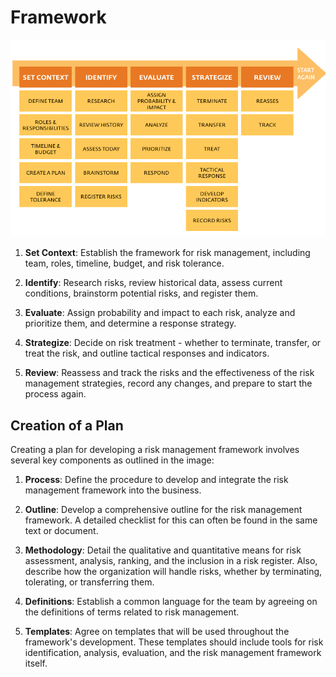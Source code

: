 # Framework


![Alt text](image-3.png)


1. **Set Context**: Establish the framework for risk management, including team, roles, timeline, budget, and risk tolerance.

2. **Identify**: Research risks, review historical data, assess current conditions, brainstorm potential risks, and register them.

3. **Evaluate**: Assign probability and impact to each risk, analyze and prioritize them, and determine a response strategy.

4. **Strategize**: Decide on risk treatment - whether to terminate, transfer, or treat the risk, and outline tactical responses and indicators.

5. **Review**: Reassess and track the risks and the effectiveness of the risk management strategies, record any changes, and prepare to start the process again.

## Creation of a Plan 

Creating a plan for developing a risk management framework involves several key components as outlined in the image:

1. **Process**: Define the procedure to develop and integrate the risk management framework into the business.

2. **Outline**: Develop a comprehensive outline for the risk management framework. A detailed checklist for this can often be found in the same text or document.

3. **Methodology**: Detail the qualitative and quantitative means for risk assessment, analysis, ranking, and the inclusion in a risk register. Also, describe how the organization will handle risks, whether by terminating, tolerating, or transferring them.

4. **Definitions**: Establish a common language for the team by agreeing on the definitions of terms related to risk management.

5. **Templates**: Agree on templates that will be used throughout the framework's development. These templates should include tools for risk identification, analysis, evaluation, and the risk management framework itself.